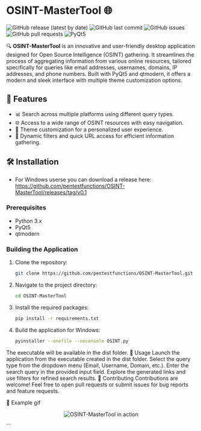 # OSINT-MasterTool 🌐

![GitHub release (latest by date)](https://img.shields.io/github/v/release/pentestfunctions/OSINT-MasterTool)
![GitHub last commit](https://img.shields.io/github/last-commit/pentestfunctions/OSINT-MasterTool)
![GitHub issues](https://img.shields.io/github/issues-raw/pentestfunctions/OSINT-MasterTool)
![GitHub pull requests](https://img.shields.io/github/issues-pr/pentestfunctions/OSINT-MasterTool)
![PyQt5](https://img.shields.io/badge/PyQt5-5.15-blue)

🔍 **OSINT-MasterTool** is an innovative and user-friendly desktop application designed for Open Source Intelligence (OSINT) gathering. It streamlines the process of aggregating information from various online resources, tailored specifically for queries like email addresses, usernames, domains, IP addresses, and phone numbers. Built with PyQt5 and qtmodern, it offers a modern and sleek interface with multiple theme customization options.

## 🌟 Features

- 📊 Search across multiple platforms using different query types.
- 🌐 Access to a wide range of OSINT resources with easy navigation.
- 🎨 Theme customization for a personalized user experience.
- 🚀 Dynamic filters and quick URL access for efficient information gathering.

## 🛠 Installation

- For Windows userse you can download a release here:
https://github.com/pentestfunctions/OSINT-MasterTool/releases/tag/v0.1

### Prerequisites

- Python 3.x
- PyQt5
- qtmodern

### Building the Application

1. Clone the repository:
   ```bash
   git clone https://github.com/pentestfunctions/OSINT-MasterTool.git
   ```
2. Navigate to the project directory:
   ```bash
   cd OSINT-MasterTool
   ```
4. Install the required packages:
   ```bash
   pip install -r requirements.txt
   ```
5. Build the application for Windows:
   ```bash
   pyinstaller --onefile --noconsole OSINT.py
   ```

The executable will be available in the dist folder.
🚀 Usage
Launch the application from the executable created in the dist folder.
Select the query type from the dropdown menu (Email, Username, Domain, etc.).
Enter the search query in the provided input field.
Explore the generated links and use filters for refined search results.
🤝 Contributing
Contributions are welcome! Feel free to open pull requests or submit issues for bug reports and feature requests.

📸 Example gif
<p align="center">
  <img src="./static/WorkingOSINT.gif" alt="OSINT-MasterTool in action">
</p>
```
